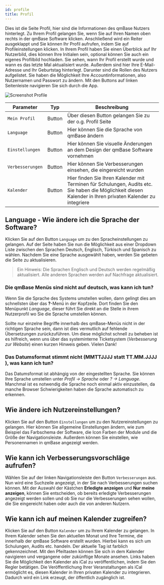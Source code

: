 ```yaml
---
id: profile
title: Profil
---
```


Dies ist die Seite Profil, hier sind die Informationen des qmBase Nutzers hinterlegt. Zu Ihrem Profil gelangen Sie, wenn Sie auf Ihren Namen oben rechts in der qmBase Software klicken. Anschließend wird ein Reiter ausgeklappt und Sie können Ihr Profil aufrufen, indem Sie auf Profileinstellungen klicken. In Ihrem Profil haben Sie einen Überblick auf Ihr Nutzerbild, dies können Ihre Initialen sein, optional können Sie auch ein eigenes Profilbild hochladen. Sie sehen, wann Ihr Profil erstellt wurde und wann es das letzte Mal aktualisiert wurde. Außerdem sind hier Ihre E-Mail-Adresse und Ihr Geburtstag hinterlegt. Darunter sind die Rollen des Nutzers aufgelistet.
Sie haben die Möglichkeit Ihre Accountinformationen, also Nutzernamen und Passwort zu ändern.
Mit den Buttons auf linken Seitenleiste navigieren Sie sich durch die App.

![Screenshot Profile](https://caqadmin.blob.core.windows.net/public-screenshots/All%20Integration%20Specs/Profile/MyProfile.png)

| Parameter                   | Typ    | Beschreibung                                                                                                                                               |
| --------------------------- | ------ | ---------------------------------------------------------------------------------------------------------------------------------------------------------- |
| <code>Mein Profil</code>    | Button | Über diesen Button gelangen Sie zu der o.g. Profil Seite                                                                                                   |
| <code>Language</code>       | Button | Hier können Sie die Sprache von qmBase ändern                                                                                                              |
| <code>Einstellungen</code>  | Button | Hier können Sie visuelle Änderungen an dem Design der qmBase Software vornehmen                                                                            |
| <code>Verbesserungen</code> | Button | Hier können Sie Verbesserungen einsehen, die eingereicht wurden                                                                                            |
| <code>Kalender</code>       | Button | Hier finden Sie Ihren Kalender mit Terminen für Schulungen, Audits etc. Sie haben die Möglichkeit diesen Kalender in Ihren privaten Kalender zu integriere |

## Language - Wie ändere ich die Sprache der Software?

Klicken Sie auf den Button <code>Language</code> um zu den Spracheinstellungen zu gelangen. Auf der Seite haben Sie nun die Möglichkeit aus einer Dropdown Liste zwischen den Sprachen Deutsch, Englisch, Türkisch und Spanisch zu wählen.
Nachdem Sie eine Sprache ausgewählt haben, werden Sie gebeten die Seite zu aktualisieren.

> Ein Hinweis: Die Sprachen Englisch und Deutsch werden regelmäßig aktualisiert. Alle anderen Sprachen werden auf Nachfrage aktualisiert.

### Die qmBase Menüs sind nicht auf deutsch, was kann ich tun?

Wenn Sie die Sprache des Systems umstellen wollen, dann gelingt dies am schnellsten über das **?**-Menü in der Kopfzeile. Dort finden Sie den Menüpunkt _Language_, dieser führt Sie direkt an die Stelle in ihrem Nutzerprofil wo Sie die Sprache umstellen können.

Sollte nur einzelne Begriffe innerhalb des qmBase-Menüs nicht in der richtigen Sprache sein, dann ist dies vermutlich auf fehlende Übersetzungen zurückzuführen. Um diese möglichst schnell zu beheben ist es hilfreich, wenn uns über das systeminterne Ticketsystem (_Verbesserung zur Website_) einen kurzen Hinweis geben. Vielen Dank!

### Das Datumsformat stimmt nicht (MMTTJJJJ statt TT.MM.JJJJ ), was kann ich tun?

Das Datumsformat ist abhängig von der eingestellten Sprache. Sie können Ihre Sprache umstellen unter _Profil -> Sprache_ oder _? -> Language_. Manchmal ist es notwendig die Sprache noch einmal aktiv einzustellen, da manche Browser Schwierigkeiten haben die Sprache automatisch zu erkennen.

## Wie ändere ich Nutzereinstellungen?

Klicken Sie auf den Button <code>Einstellungen</code> um zu den Nutzereinstellungen zu gelangen. Hier können Sie allgemeine Einstellungen ändern, wie zum Beispiel das Farbschema der Software, die Icon Farben der Module und die Größe der Navigationsleiste.
Außerdem können Sie einstellen, wie Personennamen in qmBase angezeigt werden.

## Wie kann ich Verbesserungsvorschläge aufrufen?

Wählen Sie auf der linken Navigationsleiste den Button <code>Verbesserungen</code> aus. Nun wird eine Suchzeile angezeigt, in der Sie nach Verbesserungen suchen können. Mit der Auswahl der Kästchen **Erledigte anzeigen** und **Nur meine anzeigen**, können Sie entscheiden, ob bereits erledigte Verbesserungen angezeigt werden sollen und ob Sie nur die Verbesserungen sehen wollen, die Sie eingereicht haben oder auch die von anderen Nutzern.

## Wie kann ich auf meinen Kalender zugreifen?

Klicken Sie auf den Button <code>Kalender</code> um zu Ihrem Kalender zu gelangen. In Ihrem Kalender sehen Sie den aktuellen Monat und Ihre Termine, die innerhalb der qmBase Software erstellt wurden. Hierbei kann es sich um Schulungen, Audits etc. handeln. Der aktuelle Tag ist farblich gekennzeichnet. Mit den Pfeiltasten können Sie sich in dem Kalender navigieren und vergangene oder zukünftige Monate ansehen. Links haben Sie die Möglichkeit den Kalender als iCal zu veröffentlichen, indem Sie den Regler betätigen.
Die Veröffentlichung Ihrer Veranstaltungen als iCal ermöglicht es, diesen Kalender in Ihren privaten Kalender zu integrieren. Dadurch wird ein Link erzeugt, der öffentlich zugänglich ist.

